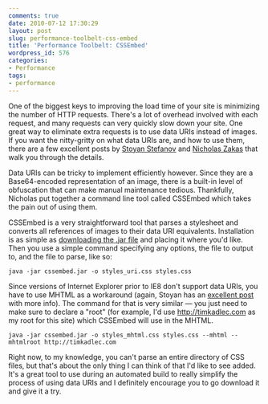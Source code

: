 ```yaml
---
comments: true
date: 2010-07-12 17:30:29
layout: post
slug: performance-toolbelt-css-embed
title: 'Performance Toolbelt: CSSEmbed'
wordpress_id: 576
categories:
- Performance
tags:
- performance
---
```


One of the biggest keys to improving the load time of your site is minimizing the number of HTTP requests. There's a lot of overhead involved with each request, and many requests can very quickly slow down your site. One great way to eliminate extra requests is to use data URIs instead of images. If you want the nitty-gritty on what data URIs are, and how to use them, there are a few excellent posts by [Stoyan Stefanov](http://www.phpied.com/data-urls-what-are-they-and-how-to-use/) and [Nicholas Zakas](http://www.nczonline.net/blog/2009/10/27/data-uris-explained/) that walk you through the details.

Data URIs can be tricky to implement efficiently however. Since they are a Base64-encoded representation of an image, there is a built-in level of obfuscation that can make manual maintenance tedious. Thankfully, Nicholas put together a command line tool called CSSEmbed which takes the pain out of using them.

CSSEmbed is a very straightforward tool that parses a stylesheet and converts all references of images to their data URI equivalents. Installation is as simple as [downloading the .jar file](http://wiki.github.com/nzakas/cssembed/) and placing it where you'd like. Then you use a simple command specifying any options, the file to output to, and the file to parse, like so:

`java -jar cssembed.jar -o styles_uri.css styles.css`

Since versions of Internet Explorer prior to IE8 don't support data URIs, you have to use MHTML as a workaround (again, Stoyan has an [excellent post](http://www.phpied.com/mhtml-when-you-need-data-uris-in-ie7-and-under/) with more info). The command for that is very similar — you just need to make sure to declare a "root" (for example, I'd use http://timkadlec.com as my root for this site) which CSSEmbed will use in the MHTML.

`java -jar cssembed.jar -o styles_mhtml.css styles.css --mhtml --mhtmlroot http://timkadlec.com`

Right now, to my knowledge, you can't parse an entire directory of CSS files, but that's about the only thing I can think of that I'd like to see added. It's a great tool to use during an automated build to really simplify the process of using data URIs and I definitely encourage you to go download it and give it a try.
